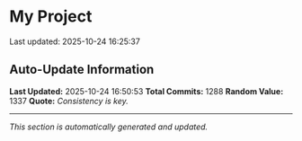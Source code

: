 # My Project


Last updated: 2025-10-24 16:25:37















































































































































































































































































































































































































































































































































































































































































































































































































































































































































































































































































































































































































































































































































































































































































































































































































































































































































## Auto-Update Information

**Last Updated:** 2025-10-24 16:50:53
**Total Commits:** 1288
**Random Value:** 1337
**Quote:** _Consistency is key._

---
_This section is automatically generated and updated._